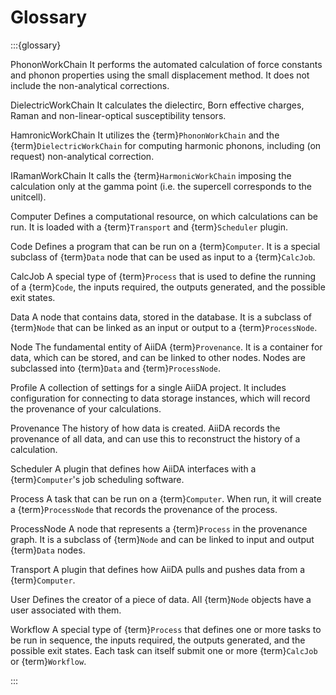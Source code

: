 # Glossary

:::{glossary}

PhononWorkChain
    It performs the automated calculation of force constants and phonon properties using the small displacement method. It does not include the non-analytical corrections.

DielectricWorkChain
    It calculates the dielectirc, Born effective charges, Raman and non-linear-optical susceptibility tensors.

HamronicWorkChain
    It utilizes the {term}`PhononWorkChain` and the {term}`DielectricWorkChain` for computing harmonic phonons, including (on request) non-analytical correction.

IRamanWorkChain
    It calls the {term}`HarmonicWorkChain` imposing the calculation only at the gamma point (i.e. the supercell corresponds to the unitcell).

Computer
    Defines a computational resource, on which calculations can be run.
    It is loaded with a {term}`Transport` and {term}`Scheduler` plugin.

Code
    Defines a program that can be run on a {term}`Computer`.
    It is a special subclass of {term}`Data` node that can be used as input to a {term}`CalcJob`.

CalcJob
    A special type of {term}`Process` that is used to define the running of a {term}`Code`, the inputs required, the outputs generated, and the possible exit states.

Data
    A node that contains data, stored in the database.
    It is a subclass of {term}`Node` that can be linked as an input or output to a {term}`ProcessNode`.

Node
    The fundamental entity of AiiDA {term}`Provenance`.
    It is a container for data, which can be stored, and can be linked to other nodes.
    Nodes are subclassed into {term}`Data` and {term}`ProcessNode`.

Profile
    A collection of settings for a single AiiDA project.
    It includes configuration for connecting to data storage instances, which will record the provenance of your calculations.

Provenance
    The history of how data is created.
    AiiDA records the provenance of all data, and can use this to reconstruct the history of a calculation.

Scheduler
    A plugin that defines how AiiDA interfaces with a {term}`Computer`'s job scheduling software.

Process
    A task that can be run on a {term}`Computer`.
    When run, it will create a {term}`ProcessNode` that records the provenance of the process.

ProcessNode
    A node that represents a {term}`Process` in the provenance graph.
    It is a subclass of {term}`Node` and can be linked to input and output {term}`Data` nodes.

Transport
    A plugin that defines how AiiDA pulls and pushes data from a {term}`Computer`.

User
    Defines the creator of a piece of data.
    All {term}`Node` objects have a user associated with them.

Workflow
    A special type of {term}`Process` that defines one or more tasks to be run in sequence, the inputs required, the outputs generated, and the possible exit states.
    Each task can itself submit one or more {term}`CalcJob` or {term}`Workflow`.

:::
